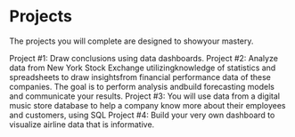 # Projects

The projects you will complete are designed to showyour mastery. 

Project #1: Draw conclusions using data dashboards.
Project #2: Analyze data from New York Stock Exchange utilizingknowledge of statistics and spreadsheets to draw insightsfrom financial performance data of these companies. The goal is to perform analysis andbuild forecasting models and communicate your results.
Project #3: You will use data from a digital music store database to help a company know more about their employees and customers, using SQL
Project #4: Build your very own dashboard to visualize airline data that is informative. 